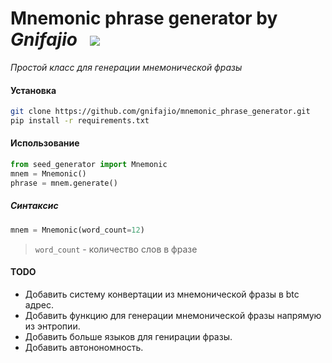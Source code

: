 # Mnemonic phrase generator by _Gnifajio_ ![]() ![]() ![](https://badgen.net/badge/release/v1.0/grey)

_Простой класс для генерации мнемонической фразы_

#### Установка

[]()

```sh
git clone https://github.com/gnifajio/mnemonic_phrase_generator.git
pip install -r requirements.txt
```

#### Использование

[]()

```python
from seed_generator import Mnemonic
mnem = Mnemonic()
phrase = mnem.generate()
```

##### Синтаксис

[]()

```python
mnem = Mnemonic(word_count=12)
```

> `word_count` - количество слов в фразе

#### TODO

- Добавить систему конвертации из мнемонической фразы в btc адрес.
- Добавить функцию для генерации мнемонической фразы напрямую из энтропии.
- Добавить больше языков для генирации фразы.
- Добавить автонономность.